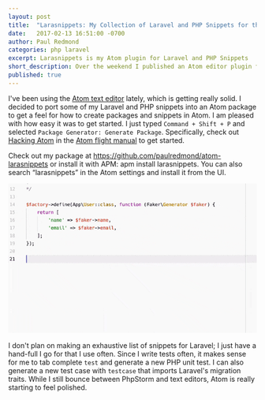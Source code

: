 ```yaml
---
layout: post
title:  "Larasnippets: My Collection of Laravel and PHP Snippets for the Atom Editor"
date:   2017-02-13 16:51:00 -0700
author: Paul Redmond
categories: php laravel
excerpt: Larasnippets is my Atom plugin for Laravel and PHP Snippets
short_description: Over the weekend I published an Atom editor plugin for my Laravel and PHP snippets
published: true
---
```


I've been using the [Atom text editor](https://atom.io/) lately, which is getting really solid. I decided to port some of my Laravel and PHP snippets into an Atom package
to get a feel for how to create packages and snippets in Atom. I am pleased with how easy it was to get started. I just typed `Command + Shift + P` and selected `Package Generator: Generate Package`. Specifically, check out [Hacking Atom](http://flight-manual.atom.io/hacking-atom/) in the [Atom flight manual](http://flight-manual.atom.io/) to get started.

Check out my package at https://github.com/paulredmond/atom-larasnippets or install it with APM: apm install larasnippets. You can also search “larasnippets” in the Atom settings and install it from the UI.

[![Larasnippets Atom Package](/assets/images/blog/larasnippets-factory-example.gif)](https://github.com/paulredmond/atom-larasnippets)

I don't plan on making an exhaustive list of snippets for Laravel; I just have a hand-full I go for that I use often. Since I write tests often, it makes sense for me to tab complete `test` and generate a new PHP unit test. I can also generate a new test case with `testcase` that imports Laravel's migration traits. While I still bounce between PhpStorm and text editors, Atom is really starting to feel polished.
